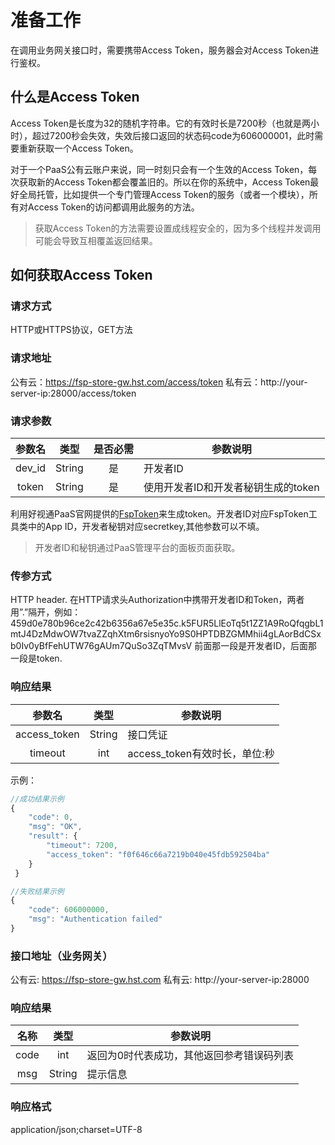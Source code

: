 # 准备工作

在调用业务网关接口时，需要携带Access Token，服务器会对Access Token进行鉴权。

## 什么是Access Token

Access Token是长度为32的随机字符串。它的有效时长是7200秒（也就是两小时），超过7200秒会失效，失效后接口返回的状态码code为606000001，此时需要重新获取一个Access Token。

对于一个PaaS公有云账户来说，同一时刻只会有一个生效的Access Token，每次获取新的Access Token都会覆盖旧的。所以在你的系统中，Access Token最好全局托管，比如提供一个专门管理Access Token的服务（或者一个模块），所有对Access Token的访问都调用此服务的方法。

> 获取Access Token的方法需要设置成线程安全的，因为多个线程并发调用可能会导致互相覆盖返回结果。

## 如何获取Access Token

### 请求方式
HTTP或HTTPS协议，GET方法

### 请求地址
公有云：https://fsp-store-gw.hst.com/access/token
私有云：http://your-server-ip:28000/access/token

### 请求参数
| 参数名 | 类型 | 是否必需 | 参数说明 |
| :-: | :-: | :-: | - |
| dev_id | String | 是 | 开发者ID |
| token | String | 是 | 使用开发者ID和开发者秘钥生成的token |

利用好视通PaaS官网提供的[FspToken](https://github.com/paas-hst/TokenGenerator_java)来生成token。开发者ID对应FspToken工具类中的App ID，开发者秘钥对应secretkey,其他参数可以不填。

> 开发者ID和秘钥通过PaaS管理平台的面板页面获取。

### 传参方式
HTTP header. 在HTTP请求头Authorization中携带开发者ID和Token，两者用”.”隔开，例如：459d0e780b96ce2c42b6356a67e5e35c.k5FUR5LlEoTq5t1ZZ1A9RoQfqgbL1mtJ4DzMdwOW7tvaZZqhXtm6rsisnyoYo9S0HPTDBZGMMhii4gLAorBdCSxb0Iv0yBfFehUTW76gAUm7QuSo3ZqTMvsV
前面那一段是开发者ID，后面那一段是token.

### 响应结果
| 参数名 | 类型 | 参数说明 |
| :-: | :-: | - |
| access_token | String | 接口凭证 |
| timeout | int | access_token有效时长，单位:秒 |

示例：
```js
//成功结果示例
{
	"code": 0,
	"msg": "OK",
	"result": {
		"timeout": 7200,
		"access_token": "f0f646c66a7219b040e45fdb592504ba"
	}
 }

//失败结果示例
{
	"code": 606000000,
	"msg": "Authentication failed"
}
```

### 接口地址（业务网关）
公有云: https://fsp-store-gw.hst.com
私有云: http://your-server-ip:28000

### 响应结果
| 名称 | 类型 | 参数说明 |
| :-: | :-: | - |
| code | int | 返回为0时代表成功，其他返回参考错误码列表 |
| msg | String | 提示信息 |

### 响应格式
application/json;charset=UTF-8
